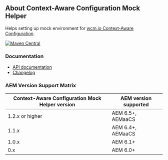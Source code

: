 ## About Context-Aware Configuration Mock Helper

Helps setting up mock environment for [wcm.io Context-Aware Configuration][caconfig].

[![Maven Central](https://maven-badges.herokuapp.com/maven-central/io.wcm/io.wcm.testing.wcm-io-mock.caconfig/badge.svg)](https://maven-badges.herokuapp.com/maven-central/io.wcm/io.wcm.testing.wcm-io-mock.caconfig)


### Documentation

* [API documentation](apidocs/)
* [Changelog](changes-report.html)


### AEM Version Support Matrix

|Context-Aware Configuration Mock Helper version |AEM version supported
|------------------------------------------------|----------------------
|1.2.x or higher                                 |AEM 6.5+, AEMaaCS
|1.1.x                                           |AEM 6.4+, AEMaaCS
|1.0.x                                           |AEM 6.1+
|0.x                                             |AEM 6.0+


[caconfig]: https://wcm.io/caconfig/
